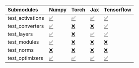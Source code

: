 | Submodules       | Numpy                                                                                                                           | Torch                                                                                                                           | Jax                                                                                                                             | Tensorflow                                                                                                                      |
|:-----------------|:--------------------------------------------------------------------------------------------------------------------------------|:--------------------------------------------------------------------------------------------------------------------------------|:--------------------------------------------------------------------------------------------------------------------------------|:--------------------------------------------------------------------------------------------------------------------------------|
| test_activations | <a href="https://github.com/unifyai/ivy/runs/7915167398?check_suite_focus=true" rel="noopener noreferrer" target="_blank">✅</a> | <a href="https://github.com/unifyai/ivy/runs/7915168193?check_suite_focus=true" rel="noopener noreferrer" target="_blank">✅</a> | <a href="https://github.com/unifyai/ivy/runs/7915169018?check_suite_focus=true" rel="noopener noreferrer" target="_blank">✅</a> | <a href="https://github.com/unifyai/ivy/runs/7915169689?check_suite_focus=true" rel="noopener noreferrer" target="_blank">✅</a> |
| test_converters  | <a href="https://github.com/unifyai/ivy/runs/7915167518?check_suite_focus=true" rel="noopener noreferrer" target="_blank">✅</a> | <a href="https://github.com/unifyai/ivy/runs/7915168309?check_suite_focus=true" rel="noopener noreferrer" target="_blank">❌</a> | <a href="https://github.com/unifyai/ivy/runs/7915169147?check_suite_focus=true" rel="noopener noreferrer" target="_blank">❌</a> | <a href="https://github.com/unifyai/ivy/runs/7915169819?check_suite_focus=true" rel="noopener noreferrer" target="_blank">✅</a> |
| test_layers      | <a href="https://github.com/unifyai/ivy/runs/7915167626?check_suite_focus=true" rel="noopener noreferrer" target="_blank">✅</a> | <a href="https://github.com/unifyai/ivy/runs/7915168440?check_suite_focus=true" rel="noopener noreferrer" target="_blank">❌</a> | <a href="https://github.com/unifyai/ivy/runs/7915169266?check_suite_focus=true" rel="noopener noreferrer" target="_blank">✅</a> | <a href="https://github.com/unifyai/ivy/runs/7915169927?check_suite_focus=true" rel="noopener noreferrer" target="_blank">✅</a> |
| test_modules     | <a href="https://github.com/unifyai/ivy/runs/7915167818?check_suite_focus=true" rel="noopener noreferrer" target="_blank">✅</a> | <a href="https://github.com/unifyai/ivy/runs/7915168584?check_suite_focus=true" rel="noopener noreferrer" target="_blank">❌</a> | <a href="https://github.com/unifyai/ivy/runs/7915169428?check_suite_focus=true" rel="noopener noreferrer" target="_blank">❌</a> | <a href="https://github.com/unifyai/ivy/runs/7915170029?check_suite_focus=true" rel="noopener noreferrer" target="_blank">❌</a> |
| test_norms       | <a href="https://github.com/unifyai/ivy/runs/7915167941?check_suite_focus=true" rel="noopener noreferrer" target="_blank">❌</a> | <a href="https://github.com/unifyai/ivy/runs/7915168776?check_suite_focus=true" rel="noopener noreferrer" target="_blank">❌</a> | <a href="https://github.com/unifyai/ivy/runs/7915169508?check_suite_focus=true" rel="noopener noreferrer" target="_blank">❌</a> | <a href="https://github.com/unifyai/ivy/runs/7915170149?check_suite_focus=true" rel="noopener noreferrer" target="_blank">❌</a> |
| test_optimizers  | <a href="https://github.com/unifyai/ivy/runs/7915168067?check_suite_focus=true" rel="noopener noreferrer" target="_blank">✅</a> | <a href="https://github.com/unifyai/ivy/runs/7915168893?check_suite_focus=true" rel="noopener noreferrer" target="_blank">✅</a> | <a href="https://github.com/unifyai/ivy/runs/7915169592?check_suite_focus=true" rel="noopener noreferrer" target="_blank">✅</a> | <a href="https://github.com/unifyai/ivy/runs/7915170255?check_suite_focus=true" rel="noopener noreferrer" target="_blank">✅</a> |